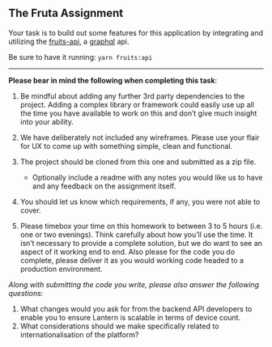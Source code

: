 ## The Fruta Assignment

Your task is to build out some features for this application by integrating and utilizing the [fruits-api](https://localhost:9000/graphql), a [graphql](https://graphql.org/learn/) api.

Be sure to have it running: `yarn fruits:api`

---

**Please bear in mind the following when completing this task**:
1. Be mindful about adding any further 3rd party dependencies to the project. Adding a
    complex library or framework could easily use up all the time you have available to
    work on this and don’t give much insight into your ability.

2. We have deliberately not included any wireframes. Please use your flair for UX to
    come up with something simple, clean and functional.

3. The project should be cloned from this one and submitted as a zip file.
   * Optionally include a readme with any notes you would like us to have and any feedback on the assignment itself.

4. You should let us know which requirements, if any, you were not able to cover.
  
5. Please timebox your time on this homework to between 3 to 5 hours (i.e. one or two
evenings). Think carefully about how you’ll use the time. It isn’t necessary to provide a complete solution, but we do want to see an aspect of it working end to end. Also please for the code you do complete, please deliver it as you would working code headed to a production environment.

*Along with submitting the code you write, please also answer the following questions:*

1. What changes would you ask for from the backend API developers to enable you to
ensure Lantern is scalable in terms of device count.
2. What considerations should we make specifically related to internationalisation of the
platform?
